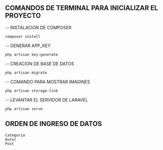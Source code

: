 ## COMANDOS DE TERMINAL PARA INICIALIZAR EL PROYECTO

-- INSTALACION DE COMPOSER

    composer install

-- GENERAR APP_KEY

    php artisan key:generate

-- CREACION DE BASE DE DATOS 

    php artisan migrate
    
-- COMANDO PARA MOSTRAR IMAGINES

    php artisan storage:link

-- LEVANTAR EL SERVIDOR DE LARAVEL

    php artisan serve

## ORDEN DE INGRESO DE DATOS

    Categoria
    Autor
    Post
